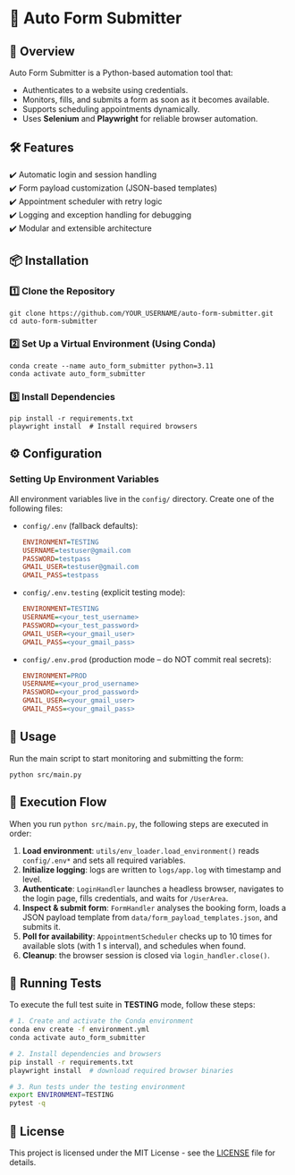 # 🚀 Auto Form Submitter

## 📌 Overview
Auto Form Submitter is a Python-based automation tool that:
- Authenticates to a website using credentials.
- Monitors, fills, and submits a form as soon as it becomes available.
- Supports scheduling appointments dynamically.
- Uses **Selenium** and **Playwright** for reliable browser automation.

## 🛠️ Features
✔️ Automatic login and session handling  
✔️ Form payload customization (JSON-based templates)  
✔️ Appointment scheduler with retry logic  
✔️ Logging and exception handling for debugging  
✔️ Modular and extensible architecture  

## 📦 Installation

### 1️⃣ Clone the Repository
```
git clone https://github.com/YOUR_USERNAME/auto-form-submitter.git
cd auto-form-submitter
```

### 2️⃣ Set Up a Virtual Environment (Using Conda)
```
conda create --name auto_form_submitter python=3.11
conda activate auto_form_submitter
```

### 3️⃣ Install Dependencies
```
pip install -r requirements.txt
playwright install  # Install required browsers
```

## ⚙️ Configuration
### Setting Up Environment Variables
All environment variables live in the `config/` directory. Create one of the following files:

- `config/.env` (fallback defaults):
  ```ini
  ENVIRONMENT=TESTING
  USERNAME=testuser@gmail.com
  PASSWORD=testpass
  GMAIL_USER=testuser@gmail.com
  GMAIL_PASS=testpass
  ```
- `config/.env.testing` (explicit testing mode):
  ```ini
  ENVIRONMENT=TESTING
  USERNAME=<your_test_username>
  PASSWORD=<your_test_password>
  GMAIL_USER=<your_gmail_user>
  GMAIL_PASS=<your_gmail_pass>
  ```
- `config/.env.prod` (production mode – do NOT commit real secrets):
  ```ini
  ENVIRONMENT=PROD
  USERNAME=<your_prod_username>
  PASSWORD=<your_prod_password>
  GMAIL_USER=<your_gmail_user>
  GMAIL_PASS=<your_gmail_pass>
  ```

## 🚀 Usage
Run the main script to start monitoring and submitting the form:
```
python src/main.py
```

## 🔄 Execution Flow
When you run `python src/main.py`, the following steps are executed in order:

1. **Load environment**: `utils/env_loader.load_environment()` reads `config/.env*` and sets all required variables.
2. **Initialize logging**: logs are written to `logs/app.log` with timestamp and level.
3. **Authenticate**: `LoginHandler` launches a headless browser, navigates to the login page, fills credentials, and waits for `/UserArea`.
4. **Inspect & submit form**: `FormHandler` analyses the booking form, loads a JSON payload template from `data/form_payload_templates.json`, and submits it.
5. **Poll for availability**: `AppointmentScheduler` checks up to 10 times for available slots (with 1 s interval), and schedules when found.
6. **Cleanup**: the browser session is closed via `login_handler.close()`.

## 🧪 Running Tests
To execute the full test suite in **TESTING** mode, follow these steps:

```bash
# 1. Create and activate the Conda environment
conda env create -f environment.yml
conda activate auto_form_submitter

# 2. Install dependencies and browsers
pip install -r requirements.txt
playwright install  # download required browser binaries

# 3. Run tests under the testing environment
export ENVIRONMENT=TESTING
pytest -q
```

## 📜 License
This project is licensed under the MIT License - see the [LICENSE](LICENSE) file for details.
